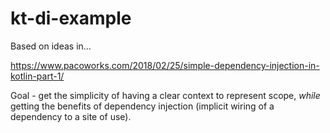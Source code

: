 # kt-di-example

Based on ideas in...

https://www.pacoworks.com/2018/02/25/simple-dependency-injection-in-kotlin-part-1/


Goal - get the simplicity of having a clear context to represent scope, *while* getting the benefits of dependency injection (implicit wiring of a dependency to a site of use).
